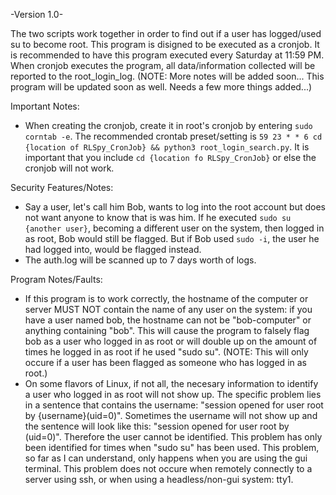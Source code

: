 -Version 1.0-

The two scripts work together in order to find out if a user has logged/used su to become root. This program is disigned to be executed as a cronjob. It is recommended to have this program executed every Saturday at 11:59 PM. When cronjob executes the program, all data/information collected will be reported to the root_login_log. (NOTE: More notes will be added soon... This program will be updated soon as well. Needs a few more things added...)

Important Notes:
- When creating the cronjob, create it in root's cronjob by entering `sudo corntab -e`. The recommended crontab preset/setting is `59 23 * * 6 cd {location of RLSpy_CronJob} && python3 root_login_search.py`. It is important that you include `cd {location fo RLSpy_CronJob}` or else the cronjob will not work.

Security Features/Notes:
- Say a user, let's call him Bob, wants to log into the root account but does not want anyone to know that is was him. If he executed `sudo su {another user}`, becoming a different user on the system, then logged in as root, Bob would still be flagged. But if Bob used `sudo -i`, the user he had logged into, would be flagged instead.
- The auth.log will be scanned up to 7 days worth of logs.

Program Notes/Faults:
- If this program is to work correctly, the hostname of the computer or server MUST NOT contain the name of any user on the system: if you have a user named bob, the hostname can not be "bob-computer" or anything containing "bob". This will cause the program to falsely flag bob as a user who logged in as root or will double up on the amount of times he logged in as root if he used "sudo su". (NOTE: This will only occure if a user has been flagged as someone who has logged in as root.)
- On some flavors of Linux, if not all, the necesary information to identify a user who logged in as root will not show up. The specific problem lies in a sentence that contains the username: "session opened for user root by {username}(uid=0)". Sometimes the username will not show up and the sentence will look like this: "session opened for user root by (uid=0)". Therefore the user cannot be identified. This problem has only been identified for times when "sudo su" has been used. This problem, so far as I can understand, only happens when you are using the gui terminal. This problem does not occure when remotely connectly to a server using ssh, or when using a headless/non-gui system: tty1.
